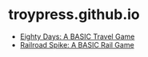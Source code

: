 # troypress.github.io
- [Eighty Days: A BASIC Travel Game](https://geddd.github.io/80_Days.html)
- [Railroad Spike: A BASIC Rail Game](https://geddd.github.io/railroad_spike.html)
